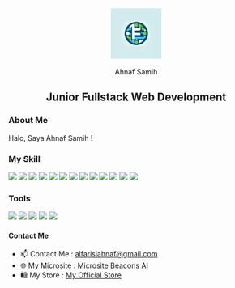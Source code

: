 <div align="center"><img src="images/farsyafad-tech.png" width="100" height="100"></div>
<p align="center">Ahnaf Samih</p>
<h2 align="center">Junior Fullstack Web Development</h2>

<h3>About Me</h3>
<p>Halo, Saya Ahnaf Samih !</p>

<h3>My Skill</h3>

<div>
  <a href="https://html.spec.whatwg.org/" target="_blank"><img src="https://cdn.jsdelivr.net/gh/devicons/devicon/icons/html5/html5-original-wordmark.svg" width="38" /></a>
  <a href="https://developer.mozilla.org/en-US/docs/Web/JavaScript" target="_blank"><img src="https://cdn.jsdelivr.net/gh/devicons/devicon/icons/javascript/javascript-original.svg" width="38" /></a>
  <a href="https://developer.mozilla.org/en-US/docs/Web/CSS" target="_blank"><img src="https://cdn.jsdelivr.net/gh/devicons/devicon/icons/css3/css3-original-wordmark.svg" width="38" /></a>
  <a href="https://tailwindcss.com/" target="_blank"><img src="https://cdn.jsdelivr.net/gh/devicons/devicon@latest/icons/tailwindcss/tailwindcss-original.svg" width="38" /></a>
  <a href="https://code.visualstudio.com/" target="_blank"><img src="https://cdn.jsdelivr.net/gh/devicons/devicon/icons/vscode/vscode-original.svg" width="38" /></a>
  <a href="https://getbootstrap.com/" target="_blank"><img src="https://cdn.jsdelivr.net/gh/devicons/devicon/icons/bootstrap/bootstrap-original.svg" width="38" /></a>
  <a href="https://www.cplusplus.com/" target="_blank"><img src="https://cdn.jsdelivr.net/gh/devicons/devicon/icons/cplusplus/cplusplus-original.svg" width="38" /></a>
  <a href="https://www.python.org/" target="_blank"><img src="https://cdn.jsdelivr.net/gh/devicons/devicon/icons/python/python-original.svg" width="38" /></a>
  <a href="https://www.java.com/" target="_blank"><img src="https://cdn.jsdelivr.net/gh/devicons/devicon/icons/java/java-original.svg" width="38" /></a>
  <a href="https://www.laravel.com/" target="_blank"><img src="https://www.svgrepo.com/show/353985/laravel.svg" width="38" /></a>
  <a href="https://www.laravel.com/" target="_blank"><img src="https://cdn.jsdelivr.net/gh/devicons/devicon/icons/mysql/mysql-original-wordmark.svg" width="44" /></a>
  <a href="https://www.laravel.com/" target="_blank"><img src="https://cdn.jsdelivr.net/gh/devicons/devicon/icons/sass/sass-original.svg" width="38" /></a>
  <a href="https://www.php.net/" target="_blank"><img src="https://cdn.jsdelivr.net/gh/devicons/devicon@latest/icons/php/php-original.svg" width="38" /></a>
</div>

<h3>Tools</h3>

<div>
  <a href="https://www.canva.com/" target="_blank"><img src="https://cdn.jsdelivr.net/gh/devicons/devicon/icons/canva/canva-original.svg" width="35" /></a>
   <a href="https://code.visualstudio.com/" target="_blank"><img src="https://cdn.jsdelivr.net/gh/devicons/devicon/icons/vscode/vscode-original.svg" width="35" /></a>
  <a href="https://www.debian.org/" target="_blank"><img src="https://cdn.jsdelivr.net/gh/devicons/devicon/icons/debian/debian-original.svg" width="35" /></a>
  <a href="https://www.arduino.cc/" target="_blank"><img src="https://cdn.jsdelivr.net/gh/devicons/devicon/icons/arduino/arduino-original.svg" width="35" /></a>
  <a href="https://www.figma.com/" target="_blank"><img src="https://cdn.jsdelivr.net/gh/devicons/devicon/icons/figma/figma-original.svg" width="35"/></a>
</div>

<h4>Contact Me</h4>

- 📫 Contact Me : alfarisiahnaf@gmail.com
- 🌐 My Microsite : [Microsite Beacons AI](https://beacons.ai/farsyafad)
- 🛍 My Store : [My Official Store](https://beacons.ai/farsyafad/farsyafadstore)
